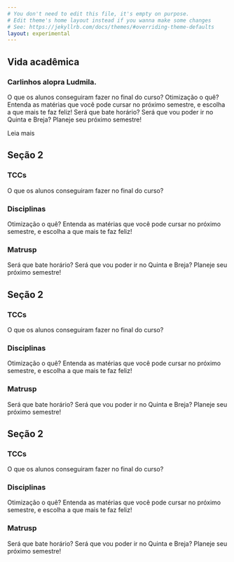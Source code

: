 ```yaml
---
# You don't need to edit this file, it's empty on purpose.
# Edit theme's home layout instead if you wanna make some changes
# See: https://jekyllrb.com/docs/themes/#overriding-theme-defaults
layout: experimental
---
```


<section>
<div class="topic1">
    <h2>Vida acadêmica</h2>
    <div class="item">
        <h3>Carlinhos alopra Ludmila.</h3>
        <p>
            O que os alunos conseguiram fazer no final do curso?
            Otimização o quê? Entenda as matérias que você pode cursar no 
            próximo semestre, e escolha a que mais te faz feliz!
            Será que bate horário? Será que vou poder ir no Quinta e Breja?
            Planeje seu próximo semestre!
        </p>
        <a>Leia mais</a>
    </div>
</div>
</section>
<section>
<div class="topic2">
    <h2>Seção 2</h2>
    <div class="item">
        <h3>TCCs</h3>
        <p>
            O que os alunos conseguiram fazer no final do curso?
        </p>
    </div>
    <div class="item">
        <h3>Disciplinas</h3>
        <p>
            Otimização o quê? Entenda as matérias que você pode cursar no 
            próximo semestre, e escolha a que mais te faz feliz!
        </p>
    </div>
    <div class="item">
        <h3>Matrusp</h3>
        <p>
            Será que bate horário? Será que vou poder ir no Quinta e Breja?
            Planeje seu próximo semestre!
        </p>
    </div>
</div>
</section>

<section>
<div class="topic3">
    <h2>Seção 2</h2>
    <div class="item">
        <h3>TCCs</h3>
        <p>
            O que os alunos conseguiram fazer no final do curso?
        </p>
    </div>
    <div class="item">
        <h3>Disciplinas</h3>
        <p>
            Otimização o quê? Entenda as matérias que você pode cursar no 
            próximo semestre, e escolha a que mais te faz feliz!
        </p>
    </div>
    <div class="item">
        <h3>Matrusp</h3>
        <p>
            Será que bate horário? Será que vou poder ir no Quinta e Breja?
            Planeje seu próximo semestre!
        </p>
    </div>
</div>
</section>
<section>
<div class="topic4">
    <h2>Seção 2</h2>
    <div class="item">
        <h3>TCCs</h3>
        <p>
            O que os alunos conseguiram fazer no final do curso?
        </p>
    </div>
    <div class="item">
        <h3>Disciplinas</h3>
        <p>
            Otimização o quê? Entenda as matérias que você pode cursar no 
            próximo semestre, e escolha a que mais te faz feliz!
        </p>
    </div>
    <div class="item">
        <h3>Matrusp</h3>
        <p>
            Será que bate horário? Será que vou poder ir no Quinta e Breja?
            Planeje seu próximo semestre!
        </p>
    </div>
</div>
</section>
